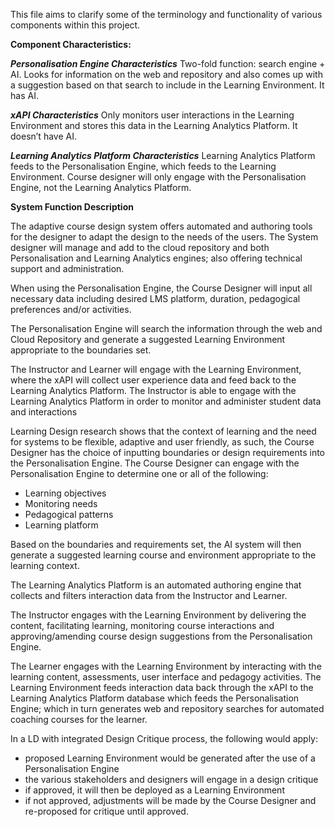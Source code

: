 This file aims to clarify some of the terminology and functionality of various components within this project.

**Component Characteristics:**

***Personalisation Engine Characteristics***
Two-fold function: search engine + AI.
Looks for information on the web and repository and also comes up with a suggestion based on that search to include in the Learning Environment.
It has AI.

***xAPI Characteristics***
Only monitors user interactions in the Learning Environment and stores this data in the Learning Analytics Platform.
It doesn’t have AI.

***Learning Analytics Platform Characteristics***
Learning Analytics Platform feeds to the Personalisation Engine, which feeds to the Learning Environment.
Course designer will only engage with the Personalisation Engine, not the Learning Analytics Platform.

**System Function Description**

The adaptive course design system offers automated and authoring tools for the designer to adapt the design to the needs of the users. The System designer will manage and add to the cloud repository and both Personalisation and Learning Analytics engines; also offering technical support and administration.

When using the Personalisation Engine, the Course Designer will input all necessary data including desired LMS platform, duration, pedagogical preferences and/or activities.

The Personalisation Engine will search the information through the web and Cloud Repository and generate a suggested Learning Environment appropriate to the boundaries set.

The Instructor and Learner will engage with the Learning Environment, where the xAPI will collect user experience data and feed back to the Learning Analytics Platform. The Instructor is able to engage with the Learning Analytics Platform in order to monitor and administer student data and interactions

Learning Design research shows that the context of learning and the need for systems to be flexible, adaptive and user friendly, as such, the Course Designer has the choice of inputting boundaries or design requirements into the Personalisation Engine. The Course Designer can engage with the Personalisation Engine to determine one or all of the following:
* Learning objectives
* Monitoring needs
* Pedagogical patterns
* Learning platform

Based on the boundaries and requirements set, the AI system will then generate a suggested learning course and environment appropriate to the learning context.

The Learning Analytics Platform is an automated authoring engine that collects and filters interaction data from the Instructor and Learner.

The Instructor engages with the Learning Environment by delivering the content, facilitating learning, monitoring course interactions and approving/amending course design suggestions from the Personalisation Engine.

The Learner engages with the Learning Environment by interacting with the learning content, assessments, user interface and pedagogy activities. The Learning Environment feeds interaction data back through the xAPI to the Learning Analytics Platform database which feeds the Personalisation Engine; which in turn generates web and repository searches for automated coaching courses for the learner.

In a LD with integrated Design Critique process, the following would apply:
* proposed Learning Environment would be generated after the use of a Personalisation Engine
* the various stakeholders and designers will engage in a design critique
* if approved, it will then be deployed as a Learning Environment
* if not approved, adjustments will be made by the Course Designer and re-proposed for critique until approved.
